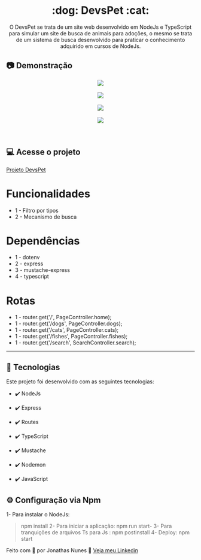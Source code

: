 <h1 align="center">:dog: DevsPet :cat:</h1>

<p align="center">O DevsPet se trata de um site web desenvolvido em NodeJs e TypeScript para simular um site de busca de animais para adoções, o mesmo se trata de um sistema de busca desenvolvido para praticar o conhecimento adquirido em cursos de NodeJs.</p>

## :camera: Demonstração

<div align="center" >
  <img src="public/images/Demo1"><br/><br/>
  <img src="public/images/Demo2"><br/><br/>
  <img src="public/images/Demo3"><br/><br/>
  <img src="public/images/Demo4"><br/><br/>
</div><br/>

## :computer:	Acesse o projeto


<a href="https://stark-earth-46765.herokuapp.com/"> Projeto DevsPet 
</a>


# Funcionalidades

 - 1 - Filtro por tipos
 - 2 - Mecanismo de busca

# Dependências

  - 1 - dotenv
  - 2 - express
  - 3 - mustache-express
  - 4 - typescript

# Rotas

 - 1 - router.get('/', PageController.home);
 - 1 - router.get('/dogs', PageController.dogs);
 - 1 - router.get('/cats', PageController.cats);
 - 1 - router.get('/fishes', PageController.fishes);
 - 1 - router.get('/search', SearchController.search);
 
---

## 🚀 Tecnologias

Este projeto foi desenvolvido com as seguintes tecnologias:


- ✔️ NodeJs

- ✔️ Express

- ✔️ Routes

- ✔️ TypeScript

- ✔️ Mustache

- ✔️ Nodemon

- ✔️ JavaScript


## ⚙ Configuração via Npm

1- Para instalar o NodeJs:
> npm install
2- Para iniciar a aplicação:
> npm run start-
3- Para tranquições de arquivos Ts para Js :
> npm postinstall
4- Deploy:
> npm start


Feito com 💜 por Jonathas Nunes 👋 [Veja meu Linkedin](https://www.linkedin.com/in/jonathasnunes-developer/)
<br>
